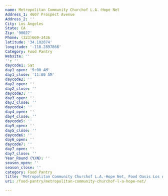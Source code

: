 ```yaml
---
name: Metropolitan Community Churchof L.A.-Hope Net
Address_1: 4607 Prospect Avenue
Address_2: ''
City: Los Angeles
State: CA
Zip: '90027'
Phone: (323)669-3436
latitude: '34.102074'
longitude: '-118.2897866'
Category: Food Pantry
Website: ''
'': ''
daycode1: Sat
day1_open: '9:00 AM'
day1_close: '11:00 AM'
daycode2: ''
day2_open: ''
day2_close: ''
daycode3: ''
day3_open: ''
day3_close: ''
daycode4: ''
day4_open: ''
day4_close: ''
daycode5: ''
day5_open: ''
day5_close: ''
daycode6: ''
day6_open: ''
daycode7: ''
day7_open: ''
day7_close: ''
Year_Round (Y/N): ''
season_open: ''
season_close: ''
category: Food Pantry
title: 'Metropolitan Community Churchof L.A.-Hope Net, Food Oasis Los Angeles'
uri: /food-pantry/metropolitan-community-churchof-l-a-hope-net/

---
```

